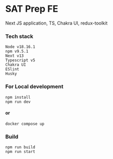 # SAT Prep FE

Next JS application, TS, Chakra UI, redux-toolkit

### Tech stack

```
Node v18.16.1
npm v9.5.1
Next v13
Typescript v5
Chakra UI
ESlint
Husky
```

### For Local development

```
npm install
npm run dev
```

#### or

```
docker compose up
```

### Build

```
npm run build
npm run start
```